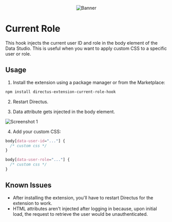 <p align="center"><img alt="Banner" src="https://raw.githubusercontent.com/nerkarso/directus-extensions/master/.github/banner.png"></p>

# Current Role

This hook injects the current user ID and role in the body element of the Data Studio.
This is useful when you want to apply custom CSS to a specific user or role.

## Usage

1. Install the extension using a package manager or from the Marketplace:

```sh
npm install directus-extension-current-role-hook
```

2. Restart Directus.

3. Data attribute gets injected in the body element.

![Screenshot 1](https://raw.githubusercontent.com/nerkarso/directus-extensions/master/hooks/current-role/.screenshots/01.png)

4. Add your custom CSS:

```css
body[data-user-id="..."] {
  /* custom css */
}

body[data-user-role="..."] {
  /* custom css */
}
```

## Known Issues

- After installing the extension, you'll have to restart Directus for the extension to work.
- HTML attributes aren't injected after logging in because, upon initial load, the request to retrieve the user would be unauthenticated.
